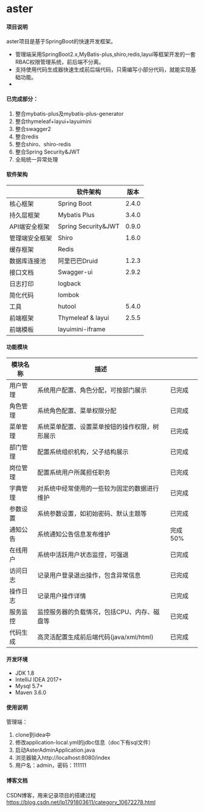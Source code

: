 # aster

#### 项目说明
aster项目是基于SpringBoot的快速开发框架。
* 管理端采用SpringBoot2.x,MyBatis-plus,shiro,redis,layui等框架开发的一套RBAC权限管理系统，前后端不分离。
* 支持使用代码生成器快速生成前后端代码，只需编写小部分代码，就能实现基础功能。
* 

#### 已完成部分： 
1. 整合mybatis-plus及mybatis-plus-generator
3. 整合thymeleaf+layui+layuimini
4. 整合swagger2
5. 整合redis
6. 整合shiro、shiro-redis
7. 整合Spring Security&JWT
8. 全局统一异常处理

#### 软件架构
|  | 软件架构 | 版本|
|----|----|----|
| 核心框架 | Spring Boot | 2.4.0 |
| 持久层框架 | Mybatis Plus | 3.4.0 |
| API端安全框架 | Spring Security&JWT | 0.9.0 |
| 管理端安全框架 | Shiro | 1.6.0 |
| 缓存框架 | Redis |  |
| 数据库连接池 | 阿里巴巴Druid | 1.2.3 |
| 接口文档 | Swagger-ui | 2.9.2 |
| 日志打印 | logback | |
| 简化代码 | lombok | |
| 工具 | hutool | 5.4.0 |
| 前端框架 | Thymeleaf & layui | 2.5.5 |
| 前端模板 | layuimini-iframe | |

#### 功能模块
| 模块名称 | 描述 |  |
|----|----|----|
| 用户管理 | 系统用户配置、角色分配，可按部门展示  | 已完成 |  
| 角色管理 | 系统角色配置、菜单权限分配  | 已完成 | 
| 菜单管理 | 系统菜单配置、设置菜单按钮的操作权限，树形展示  | 已完成 | 
| 部门管理 | 配置系统组织机构，父子结构展示  | 已完成 | 
| 岗位管理 | 配置系统用户所属担任职务  | 已完成 | 
| 字典管理 | 对系统中经常使用的一些较为固定的数据进行维护 | 已完成 | 
| 参数设置 | 系统参数设置，如初始密码、默认主题等 | 已完成 | 
| 通知公告 | 系统通知公告信息发布维护 | 完成50% | 
| 在线用户 | 系统中活跃用户状态监控，可强退 | 已完成 | 
| 访问日志 | 记录用户登录退出操作，包含异常信息 | 已完成 | 
| 操作日志 | 记录用户操作详情 | 已完成 | 
| 服务监控 | 监控服务器的负载情况，包括CPU、内存、磁盘等 | 已完成 | 
| 代码生成 | 高灵活配置生成前后端代码(java/xml/html) | 已完成 | 


#### 开发环境
* JDK 1.8
* IntelliJ IDEA 2017+
* Mysql 5.7+
* Maven 3.6.0 

#### 使用说明
管理端：
1.  clone到idea中
2.  修改application-local.yml的jdbc信息（doc下有sql文件）
3.  启动AsterAdminApplication.java
4.  浏览器输入http://localhost:8080/index
5.  用户名：admin，密码：111111

#### 博客文档

CSDN博客，用来记录项目的搭建过程
https://blog.csdn.net/lp1791803611/category_10672278.html 
